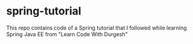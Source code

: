 # spring-tutorial

This repo contains code of a Spring tutorial that I followed while learning Spring Java EE from "Learn Code With Durgesh"
